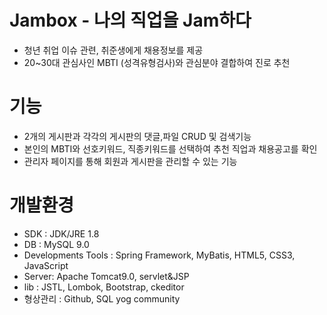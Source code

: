 # Jambox - 나의 직업을 Jam하다
- 청년 취업 이슈 관련, 취준생에게 채용정보를 제공
- 20~30대 관심사인 MBTI (성격유형검사)와 관심분야 결합하여 진로 추천

# 기능
- 2개의 게시판과 각각의 게시판의 댓글,파일 CRUD 및 검색기능
- 본인의 MBTI와 선호키워드, 직종키워드를 선택하여 추천 직업과 채용공고를 확인
- 관리자 페이지를 통해 회원과 게시판을 관리할 수 있는 기능

# 개발환경
- SDK : JDK/JRE 1.8
- DB : MySQL 9.0
- Developments Tools : Spring Framework, MyBatis, HTML5, CSS3, JavaScript
- Server: Apache Tomcat9.0, servlet&JSP
- lib : JSTL, Lombok, Bootstrap, ckeditor
- 형상관리 : Github, SQL yog community
